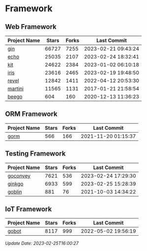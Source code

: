 # Framework

## Web Framework
| Project Name | Stars | Forks | Last Commit |
| ------------ | ----- | ----- | ----------- |
| [gin](https://github.com/gin-gonic/gin) | 66727 | 7255 | 2023-02-21 09:43:24 |
| [echo](https://github.com/labstack/echo) | 25035 | 2107 | 2023-02-24 18:32:41 |
| [kit](https://github.com/go-kit/kit) | 24622 | 2384 | 2023-01-02 06:10:18 |
| [iris](https://github.com/kataras/iris) | 23616 | 2465 | 2023-02-19 19:48:50 |
| [revel](https://github.com/revel/revel) | 12842 | 1411 | 2022-04-12 20:53:30 |
| [martini](https://github.com/go-martini/martini) | 11565 | 1131 | 2017-01-21 21:58:54 |
| [beego](https://github.com/astaxie/beego) | 604 | 160 | 2020-12-13 11:36:23 |

## ORM Framework
| Project Name | Stars | Forks | Last Commit |
| ------------ | ----- | ----- | ----------- |
| [gorm](https://github.com/jinzhu/gorm) | 566 | 166 | 2021-11-20 01:15:37 |

## Testing Framework
| Project Name | Stars | Forks | Last Commit |
| ------------ | ----- | ----- | ----------- |
| [goconvey](https://github.com/smartystreets/goconvey) | 7621 | 536 | 2023-02-24 17:29:30 |
| [ginkgo](https://github.com/onsi/ginkgo) | 6933 | 599 | 2023-02-25 15:28:39 |
| [goblin](https://github.com/franela/goblin) | 881 | 76 | 2021-10-03 14:34:22 |

## IoT Framework
| Project Name | Stars | Forks | Last Commit |
| ------------ | ----- | ----- | ----------- |
| [gobot](https://github.com/hybridgroup/gobot) | 8117 | 999 | 2022-05-02 19:56:19 |

*Update Date: 2023-02-25T16:00:27*